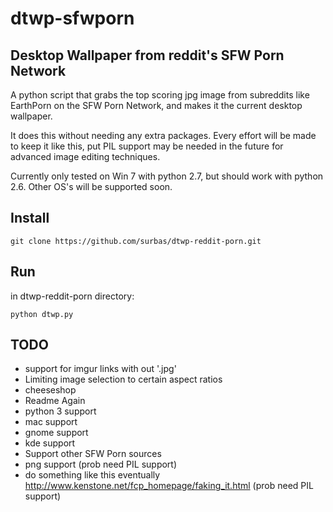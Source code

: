 dtwp-sfwporn
===================

## Desktop Wallpaper from reddit's SFW Porn Network ##

A python script that grabs the top scoring jpg image from subreddits like EarthPorn on the SFW Porn Network, and 
makes it the current desktop wallpaper.

It does this without needing any extra packages. Every effort will be made to keep it like this, put PIL support may be 
needed in the future for advanced image editing techniques.

Currently only tested on Win 7 with python 2.7, but should work with python 2.6. Other OS's will be supported soon.

Install
-------

    git clone https://github.com/surbas/dtwp-reddit-porn.git

Run
---
in dtwp-reddit-porn directory:

    python dtwp.py

TODO
----
* support for imgur links with out '.jpg'
* Limiting image selection to certain aspect ratios
* cheeseshop
* Readme Again
* python 3 support
* mac support
* gnome support
* kde support
* Support other SFW Porn sources
* png support (prob need PIL support)
* do something like this eventually http://www.kenstone.net/fcp_homepage/faking_it.html (prob need PIL support)
